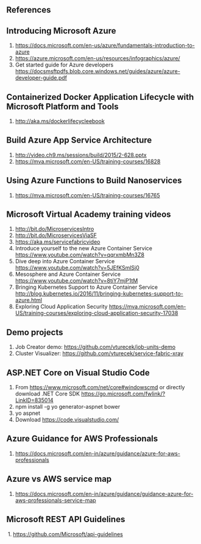 ## References

## Introducing Microsoft Azure
  1. https://docs.microsoft.com/en-us/azure/fundamentals-introduction-to-azure
  2. https://azure.microsoft.com/en-us/resources/infographics/azure/
  3. Get started guide for Azure developers https://docsmsftpdfs.blob.core.windows.net/guides/azure/azure-developer-guide.pdf 

## Containerized Docker Application Lifecycle with Microsoft Platform and Tools 
  1. http://aka.ms/dockerlifecycleebook

## Build Azure App Service Architecture
  1. http://video.ch9.ms/sessions/build/2015/2-628.pptx
  2. https://mva.microsoft.com/en-US/training-courses/16828

## Using Azure Functions to Build Nanoservices
  1. https://mva.microsoft.com/en-US/training-courses/16765

## Microsoft Virtual Academy training videos 
  1. http://bit.do/MicroservicesIntro
  2. http://bit.do/MicroservicesViaSF
  3. https://aka.ms/servicefabricvideo
  4. Introduce yourself to the new Azure Container Service https://www.youtube.com/watch?v=qqrxmbMn3Z8
  5. Dive deep into Azure Container Service https://www.youtube.com/watch?v=5JEfKSmlSj0
  6. Mesosphere and Azure Container Service https://www.youtube.com/watch?v=8tiY7mjP1tM 
  7. Bringing Kubernetes Support to Azure Container Service http://blog.kubernetes.io/2016/11/bringing-kubernetes-support-to-azure.html
  8. Exploring Cloud Application Security https://mva.microsoft.com/en-US/training-courses/exploring-cloud-application-security-17038

## Demo projects
  1. Job Creator demo: https://github.com/vturecek/job-units-demo
  2. Cluster Visualizer: https://github.com/vturecek/service-fabric-xray

## ASP.NET Core on Visual Studio Code 
  1. From https://www.microsoft.com/net/core#windowscmd or directly download .NET Core SDK https://go.microsoft.com/fwlink/?LinkID=835014 
  2. npm install -g yo generator-aspnet bower
  3. yo aspnet
  4. Download https://code.visualstudio.com/
  
## Azure Guidance for AWS Professionals
  1. https://docs.microsoft.com/en-in/azure/guidance/azure-for-aws-professionals
 
## Azure vs AWS service map
  1. https://docs.microsoft.com/en-in/azure/guidance/guidance-azure-for-aws-professionals-service-map
## Microsoft REST API Guidelines
  1. https://github.com/Microsoft/api-guidelines
